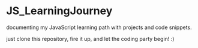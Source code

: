# JS_LearningJourney
documenting my JavaScript learning path with projects and code snippets.

just clone this repository, fire it up, and let the coding party begin! :)
